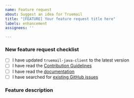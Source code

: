 ```yaml
---
name: Feature request
about: Suggest an idea for Truemail
title: "[FEATURE] Your feature request title here"
labels: enhancement
assignees: ''

---
```


<!-- Thanks for helping to make Truemail better! Before submit your new feature request, please make sure to check the following boxes by putting an x in the [ ] (don't: [x ], [ x], do: [x]) -->

### New feature request checklist

- [ ] I have updated `truemail-java-client` to the latest version
- [ ] I have read the [Contribution Guidelines](https://github.com/truemail-rb/truemail-java-client/blob/master/CONTRIBUTING.md)
- [ ] I have read the [documentation](https://truemail-rb.org/truemail-java-client)
- [ ] I have searched for [existing GitHub issues](https://github.com/truemail-rb/truemail-java-client/issues)

<!-- Please use next pattern for your feature request title: [FEATURE] Your feature request title here -->

### Feature description

<!-- Is your feature request related to a problem? Please describe. A clear and concise description of what the problem is. Ex. I'm always frustrated when [...]

Describe the solution you'd like. A clear and concise description of what you want to happen.

Describe alternatives you've considered. A clear and concise description of any alternative solutions or features you've considered. -->
